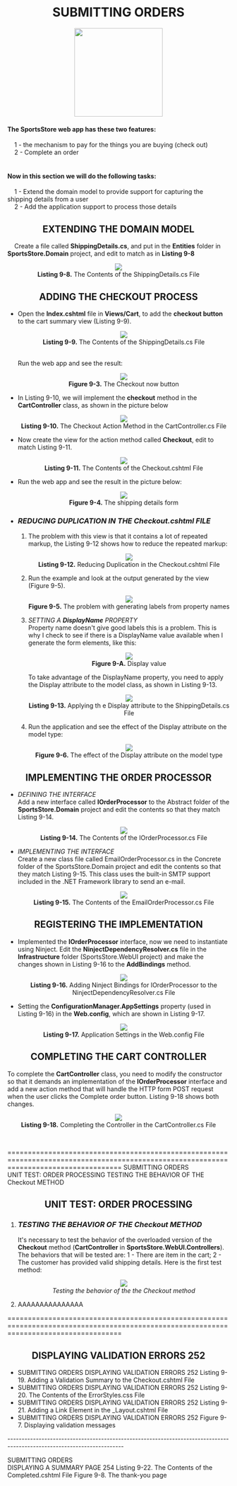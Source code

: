 <h1><div align="center">SUBMITTING ORDERS</div></h1>
<p align="center">
	<img src="ch09-Pictures/SUBMITTING_ORDERS.png" with=200 height=200 />
</p>

<h4>The SportsStore web app has these two features:</h4>
&nbsp;&nbsp;&nbsp;&nbsp;1 - the mechanism to pay for the things you are buying (check out)<br />
&nbsp;&nbsp;&nbsp;&nbsp;2 - Complete an order<br /><br />

<h4>Now in this section we will do the following tasks:</h4>
&nbsp;&nbsp;&nbsp;&nbsp;1 - Extend the domain model to provide support for capturing the shipping details from a user<br />
&nbsp;&nbsp;&nbsp;&nbsp;2 - Add the application support to process those details<br />

<h2><div align="center">EXTENDING THE DOMAIN MODEL</div></h2>
&nbsp;&nbsp;&nbsp;&nbsp;Create a file called <b>ShippingDetails.cs</b>, and put in the <b>Entities</b> folder in <b>SportsStore.Domain</b> project, and edit to match as in <b>Listing 9-8</b>
<p align="center">
	<img src="ch09-Pictures/Listing 9-8.png" /><br />
	<b>Listing 9-8.</b> The Contents of the ShippingDetails.cs File
</p>

<h2><div align="center">ADDING THE CHECKOUT PROCESS</div></h2>
<ul>
	<li> 
		Open the <b>Index.cshtml</b> file in <b>Views/Cart</b>, to add the <b>checkout button</b> to the cart summary view (Listing 9-9).
		<p align="center">
			<img src="ch09-Pictures/Listing 9-9.png" /><br />
			<b>Listing 9-9.</b> The Contents of the ShippingDetails.cs File
		</p><br />
		Run the web app and see the result:
		<p align="center">
			<img src="ch09-Pictures/Figure 9-3.png" /><br />
			<b>Figure 9-3.</b> The Checkout now button
		</p>
	</li>
	<li>
		In Listing 9-10, we will implement the <b>checkout</b> method in the <b>CartController</b> class, as shown in the picture below
		<p align="center">
			<img src="ch09-Pictures/Listing 9-10.png" /><br />
			<b>Listing 9-10.</b> The Checkout Action Method in the CartController.cs File
		</p>
	</li>
	<li>
		Now create the view for the action method called <b>Checkout</b>, edit to match Listing 9-11.
		<p align="center">
			<img src="ch09-Pictures/Listing 9-11.png" /><br />
			<b>Listing 9-11.</b> The Contents of the Checkout.cshtml File
		</p>
	</li>
	<li>
		Run the web app and see the result in the picture below:
		<p align="center">
			<img src="ch09-Pictures/Figure 9-4.png" /><br />
			<b>Figure 9-4.</b> The shipping details form
		</p>
	</li>
	<li>
		<h3><i>REDUCING DUPLICATION IN THE Checkout.cshtml FILE</i></h3>
		<ol>
			<li>
				The problem with this view is that it contains a lot of repeated markup, the Listing 9-12 shows how to reduce the repeated markup:
				<p align="center">
					<img src="ch09-Pictures/Listing 9-12.png" /><br />
					<b>Listing 9-12.</b> Reducing Duplication in the Checkout.cshtml File
				</p>
			</li>
			<li>
				Run the example and look at the output generated by the view (Figure 9-5).
				<p align="center">
					<img src="ch09-Pictures/Figure 9-5.png" /><br />
					<b>Figure 9-5.</b> The problem with generating labels from property names
				</p>
			</li>
			<li>
				<i>SETTING A <b>DisplayName</b> PROPERTY</i><br />
				Property name doesn't give good labels this is a problem. This is why I check to see if there is a DisplayName value available when I generate the form elements, like this:
				<p align="center">
					<img src="ch09-Pictures/Figure 9-A.png" /><br />
					<b>Figure 9-A.</b> Display value
				</p>
				To take advantage of the DisplayName property, you need to apply the Display attribute to the model class, as shown in Listing 9-13.
				<p align="center">
					<img src="ch09-Pictures/Listing 9-13.png" /><br />
					<b>Listing 9-13.</b> Applying th e Display attribute to the ShippingDetails.cs File
				</p>
			</li>
			<li>
				Run the application and see the effect of the Display attribute on the model type:
				<p align="center">
					<img src="ch09-Pictures/Figure 9-6.png" /><br />
				<b>Figure 9-6.</b> The effect of the Display attribute on the model type
			</li>
		</ol>
	</li>
</ul>	

<h2><div align="center">IMPLEMENTING THE ORDER PROCESSOR</div></h2>
<ul>
	<li>
		<i>DEFINING THE INTERFACE</i><br />
		Add a new interface called <b>IOrderProcessor</b> to the Abstract folder of the <b>SportsStore.Domain</b> project and edit the contents so that they match Listing 9-14.
		<p align="center">
			<img src="ch09-Pictures/Listing 9-14.png" /><br />
			<b>Listing 9-14.</b> The Contents of the IOrderProcessor.cs File
		</p>
	</li>
	<li>
		<i>IMPLEMENTING THE INTERFACE</i><br />
		Create a new class file called EmailOrderProcessor.cs in the Concrete folder of the SportsStore.Domain project and edit the contents so that they match Listing 9-15. This class uses the built-in SMTP support included in the .NET Framework library to send an e-mail.
		<p align="center">
			<img src="ch09-Pictures/Listing 9-15.png" /><br />
			<b>Listing 9-15.</b> The Contents of the EmailOrderProcessor.cs File
		</p>
	</li>
</ul>

<h2><div align="center">REGISTERING THE IMPLEMENTATION</div></h2>
<ul>
	<li>
	Implemented the <b>IOrderProcessor</b> interface, now we need to instantiate using Ninject. Edit the <b>NinjectDependencyResolver.cs</b> file in the <b>Infrastructure</b> folder (SportsStore.WebUI project) and make the changes shown in Listing 9-16 to the <b>AddBindings</b> method.
		<p align="center">
			<img src="ch09-Pictures/Listing 9-16.png" /><br />
			<b>Listing 9-16.</b> Adding Ninject Bindings for IOrderProcessor to the NinjectDependencyResolver.cs File
		</p>
	</li>
	<li>
		Setting the <b>ConfigurationManager.AppSettings</b> property (used in Listing 9-16) in the <b>Web.config</b>, which are shown in Listing 9-17.
		<p align="center">
			<img src="ch09-Pictures/Listing 9-17.png" /><br />
			<b>Listing 9-17.</b> Application Settings in the Web.config File
		</p>
	</li>
</ul>

<h2><div align="center">COMPLETING THE CART CONTROLLER</div></h2>
To complete the <b>CartController</b> class, you need to modify the constructor so that it demands an implementation of the <b>IOrderProcessor</b> interface and add a new action method that will handle the HTTP form POST request when the user clicks the Complete order button. Listing 9-18 shows both changes.
<p align="center">
	<img src="ch09-Pictures/Listing 9-18.png" /><br />
	<b>Listing 9-18.</b> Completing the Controller in the CartController.cs File
</p><br />

========================================================================================================================================
SUBMITTING ORDERS	
	UNIT TEST: ORDER PROCESSING
		TESTING THE BEHAVIOR OF THE Checkout METHOD
<h2><div align="center">UNIT TEST: ORDER PROCESSING</div></h2>
<ol>
	<li>
		<h3><i>TESTING THE BEHAVIOR OF THE <b>Checkout</b> METHOD</i></h3>
		It's necessary to test the behavior of the overloaded version of the <b>Checkout</b> method (<b>CartController</b> in <b>SportsStore.WebUI.Controllers</b>). The behaviors that will be tested are: 1 - There are item in the cart; 2 - The customer has provided valid shipping details. Here is the first test method:
		<p align="center">
			<img src="ch09-Pictures/UT_ORDER_PROCESSING.png" /><br />
			<i>Testing the behavior of the the Checkout method</i>
		</p>
	</li>
	<li>
		AAAAAAAAAAAAAAA
	</li>
</ol>
========================================================================================================================================

<h2><div align="center">DISPLAYING VALIDATION ERRORS 252</div></h2>
<ul>
	<li>
SUBMITTING ORDERS	
	DISPLAYING VALIDATION ERRORS 252
		Listing 9-19. Adding a Validation Summary to the Checkout.cshtml File
	</li>
	<li>
SUBMITTING ORDERS	
	DISPLAYING VALIDATION ERRORS 252
		Listing 9-20. The Contents of the ErrorStyles.css File
	</li>
	<li>
SUBMITTING ORDERS	
	DISPLAYING VALIDATION ERRORS 252
		Listing 9-21. Adding a Link Element in the _Layout.cshtml File
	</li>
	<li>
SUBMITTING ORDERS	
	DISPLAYING VALIDATION ERRORS 252
		Figure 9-7. Displaying validation messages
	</li>
</ul>
-----------------------------------------------------------------------------------------------------------------------

SUBMITTING ORDERS	
	DISPLAYING A SUMMARY PAGE 254
		Listing 9-22. The Contents of the Completed.cshtml File
		Figure 9-8. The thank-you page